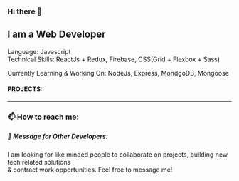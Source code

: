 ### Hi there 👋

<!--
**jha-git/jha-git** is a ✨ _special_ ✨ repository because its `README.md` (this file) appears on your GitHub profile.

Here are some ideas to get you started:

- 🔭 I’m currently working on ...
- 🌱 I’m currently learning ...
- 👯 I’m looking to collaborate on ...
- 🤔 I’m looking for help with ...
- 💬 Ask me about ...
- 📫 How to reach me: ...
- 😄 Pronouns: ...
- ⚡ Fun fact: ...
-->
## I am a Web Developer 
Language: Javascript </br>
Technical Skills: ReactJs + Redux, Firebase, CSS(Grid + Flexbox + Sass)

Currently Learning & Working On: NodeJs, Express, MondgoDB, Mongoose

#### PROJECTS:

---

### 📫 How to reach me:



##### 💬 Message for Other Developers:
I am looking for like minded people to collaborate on projects, building new tech related solutions <br>
& contract work opportunities. Feel free to message me!

